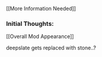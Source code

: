 [[More Information Needed]]

### Initial Thoughts:
[[Overall Mod Appearance]]



deepslate gets replaced with stone..?